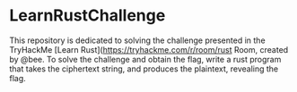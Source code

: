 # LearnRustChallenge
This repository is dedicated to solving the challenge presented in the TryHackMe [Learn Rust](https://tryhackme.com/r/room/rust Room, created by @bee. To solve the challenge and obtain the flag, write a rust program that takes the ciphertext string, and produces the plaintext, revealing the flag.
